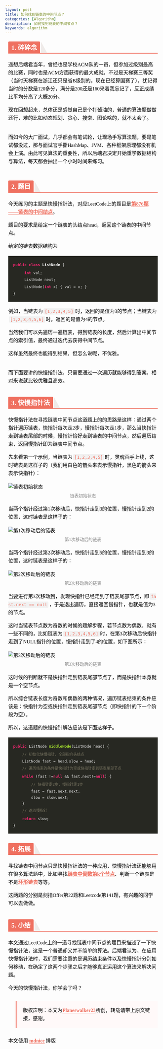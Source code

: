```yaml
---
layout: post
title: 如何找到链表的中间节点？
categories: [Algorithm]
description: 如何找到链表的中间节点？
keywords: algorithm
---
```


<section id="nice" data-tool="mdnice编辑器" data-website="https://www.mdnice.com" style="font-size: 16px; color: black; padding: 0 10px; line-height: 1.6; word-spacing: 0px; letter-spacing: 0px; word-break: break-word; word-wrap: break-word; text-align: left; font-family: Optima-Regular, Optima, PingFangSC-light, PingFangTC-light, 'PingFang SC', Cambria, Cochin, Georgia, Times, 'Times New Roman', serif; margin-top: -10px;"><h2 data-tool="mdnice编辑器" style="margin-top: 30px; margin-bottom: 15px; padding: 0px; font-weight: bold; color: black; border-bottom: 2px solid rgb(239, 112, 96); font-size: 1.3em;"><span class="prefix" style="display: none;"></span><span class="content" style="display: inline-block; font-weight: bold; background: rgb(239, 112, 96); color: #ffffff; padding: 3px 10px 1px; border-top-right-radius: 3px; border-top-left-radius: 3px; margin-right: 3px;">1. 碎碎念</span><span class="suffix"></span><span style="display: inline-block; vertical-align: bottom; border-bottom: 36px solid #efebe9; border-right: 20px solid transparent;"> </span></h2>
<p data-tool="mdnice编辑器" style="font-size: 16px; padding-top: 8px; padding-bottom: 8px; margin: 0; line-height: 26px; color: black;">遥想后端君当年，曾经也是学校ACM队的一员，但参加过级别最高的比赛，同时也是ACM方面获得的最大成就，不过是天梯赛三等奖（当时天梯赛在浙江还只是省B级别的，现在已经算国赛了），犹记得当时的分数是120多分，满分是200还是160来着我忘记了，反正成绩比平均分高了大概20分。</p>
<p data-tool="mdnice编辑器" style="font-size: 16px; padding-top: 8px; padding-bottom: 8px; margin: 0; line-height: 26px; color: black;">现在回想起来，总体还是感觉自己是个打酱油的，普通的算法题做做还行，难的比如动态规划、贪心、搜索、图论啥的，就不太会了。</p>
<figure data-tool="mdnice编辑器" style="margin: 0; margin-top: 10px; margin-bottom: 10px;"><img src="https://planeswalker23.github.io/images/posts/2020062201.png" alt style="display: block; margin: 0 auto; max-width: 100%;"></figure>
<p data-tool="mdnice编辑器" style="font-size: 16px; padding-top: 8px; padding-bottom: 8px; margin: 0; line-height: 26px; color: black;">而如今的大厂面试，几乎都会有笔试轮，让现场手写算法题，要是笔试都没过，那与面试官手撕HashMap、JVM、各种框架原理都没有机会上演。由此可见算法的重要性，所以后端君决定开始重学数据结构与算法，每天都会抽出一个小时时间来练习。</p>
<figure data-tool="mdnice编辑器" style="margin: 0; margin-top: 10px; margin-bottom: 10px;"><img src="https://planeswalker23.github.io/images/posts/2020062202.png" alt style="display: block; margin: 0 auto; max-width: 100%;"></figure>
<h2 data-tool="mdnice编辑器" style="margin-top: 30px; margin-bottom: 15px; padding: 0px; font-weight: bold; color: black; border-bottom: 2px solid rgb(239, 112, 96); font-size: 1.3em;"><span class="prefix" style="display: none;"></span><span class="content" style="display: inline-block; font-weight: bold; background: rgb(239, 112, 96); color: #ffffff; padding: 3px 10px 1px; border-top-right-radius: 3px; border-top-left-radius: 3px; margin-right: 3px;">2. 题目</span><span class="suffix"></span><span style="display: inline-block; vertical-align: bottom; border-bottom: 36px solid #efebe9; border-right: 20px solid transparent;"> </span></h2>
<p data-tool="mdnice编辑器" style="font-size: 16px; padding-top: 8px; padding-bottom: 8px; margin: 0; line-height: 26px; color: black;">今天练习的主题是快慢指针法，对应LeetCode上的题目是<a href="https://leetcode-cn.com/problems/middle-of-the-linked-list/" style="text-decoration: none; word-wrap: break-word; font-weight: bold; color: rgb(239, 112, 96); border-bottom: 1px solid rgb(239, 112, 96);">第876题——链表的中间结点</a>。</p>
<p data-tool="mdnice编辑器" style="font-size: 16px; padding-top: 8px; padding-bottom: 8px; margin: 0; line-height: 26px; color: black;">题目的要求是给定一个链表的头结点head，返回这个链表的中间节点。</p>
<p data-tool="mdnice编辑器" style="font-size: 16px; padding-top: 8px; padding-bottom: 8px; margin: 0; line-height: 26px; color: black;">给定的链表数据结构为</p>
<pre class="custom" data-tool="mdnice编辑器" style="margin-top: 10px; margin-bottom: 10px;"><code class="hljs" style="overflow-x: auto; padding: 16px; background: #272822; color: #ddd; display: block; font-family: Operator Mono, Consolas, Monaco, Menlo, monospace; border-radius: 0px; font-size: 12px; -webkit-overflow-scrolling: touch;"><span class="hljs-keyword" style="color: #f92672; font-weight: bold; line-height: 26px;">public</span> <span class="hljs-class" style="line-height: 26px;"><span class="hljs-keyword" style="color: #f92672; font-weight: bold; line-height: 26px;">class</span> <span class="hljs-title" style="font-weight: bold; color: white; line-height: 26px;">ListNode</span> </span>{
<span/>     <span class="hljs-keyword" style="color: #f92672; font-weight: bold; line-height: 26px;">int</span> val;
<span/>     ListNode next;
<span/>     ListNode(<span class="hljs-keyword" style="color: #f92672; font-weight: bold; line-height: 26px;">int</span> x) { val = x; }
<span/>}
<span/></code></pre>
<p data-tool="mdnice编辑器" style="font-size: 16px; padding-top: 8px; padding-bottom: 8px; margin: 0; line-height: 26px; color: black;">例如，当链表为<code style="font-size: 14px; word-wrap: break-word; padding: 2px 4px; border-radius: 4px; margin: 0 2px; background-color: rgba(27,31,35,.05); font-family: Operator Mono, Consolas, Monaco, Menlo, monospace; word-break: break-all; color: rgb(239, 112, 96);">[1,2,3,4,5]</code>时，返回的是值为3的节点；当链表为<code style="font-size: 14px; word-wrap: break-word; padding: 2px 4px; border-radius: 4px; margin: 0 2px; background-color: rgba(27,31,35,.05); font-family: Operator Mono, Consolas, Monaco, Menlo, monospace; word-break: break-all; color: rgb(239, 112, 96);">[1,2,3,4,5,6]</code>时，返回的是值为4的节点。</p>
<p data-tool="mdnice编辑器" style="font-size: 16px; padding-top: 8px; padding-bottom: 8px; margin: 0; line-height: 26px; color: black;">当然我们可以先遍历一遍链表，得到链表的长度，然后计算出中间节点的索引值，最终通过迭代去获得中间节点。</p>
<p data-tool="mdnice编辑器" style="font-size: 16px; padding-top: 8px; padding-bottom: 8px; margin: 0; line-height: 26px; color: black;">这样虽然最终也能得到结果，但怎么说呢，不优雅。</p>
<figure data-tool="mdnice编辑器" style="margin: 0; margin-top: 10px; margin-bottom: 10px;"><img src="https://planeswalker23.github.io/images/posts/2020062203.png" alt style="display: block; margin: 0 auto; max-width: 100%;"></figure>
<p data-tool="mdnice编辑器" style="font-size: 16px; padding-top: 8px; padding-bottom: 8px; margin: 0; line-height: 26px; color: black;">而下面要讲的快慢指针法，只需要通过一次遍历就能够得到答案，相对来说就比较优雅且高效。</p>
<h2 data-tool="mdnice编辑器" style="margin-top: 30px; margin-bottom: 15px; padding: 0px; font-weight: bold; color: black; border-bottom: 2px solid rgb(239, 112, 96); font-size: 1.3em;"><span class="prefix" style="display: none;"></span><span class="content" style="display: inline-block; font-weight: bold; background: rgb(239, 112, 96); color: #ffffff; padding: 3px 10px 1px; border-top-right-radius: 3px; border-top-left-radius: 3px; margin-right: 3px;">3. 快慢指针法</span><span class="suffix"></span><span style="display: inline-block; vertical-align: bottom; border-bottom: 36px solid #efebe9; border-right: 20px solid transparent;"> </span></h2>
<p data-tool="mdnice编辑器" style="font-size: 16px; padding-top: 8px; padding-bottom: 8px; margin: 0; line-height: 26px; color: black;">快慢指针法在寻找链表中间节点这道题上的的思路是这样：通过两个指针遍历链表，快指针每次走2步，慢指针每次走1步，那么当快指针走到链表尾部的时候，慢指针恰好走到链表的中间节点，然后遍历结束，返回慢指针即为链表中间节点。</p>
<p data-tool="mdnice编辑器" style="font-size: 16px; padding-top: 8px; padding-bottom: 8px; margin: 0; line-height: 26px; color: black;">先来看第一个示例，当链表为<code style="font-size: 14px; word-wrap: break-word; padding: 2px 4px; border-radius: 4px; margin: 0 2px; background-color: rgba(27,31,35,.05); font-family: Operator Mono, Consolas, Monaco, Menlo, monospace; word-break: break-all; color: rgb(239, 112, 96);">[1,2,3,4,5]</code>时，灵魂画手上线，这时链表是这样子的（我们用白色的箭头来表示慢指针，黑色的箭头来表示快指针）：</p>
<figure data-tool="mdnice编辑器" style="margin: 0; margin-top: 10px; margin-bottom: 10px;"><img src="https://planeswalker23.github.io/images/posts/2020062204.png" alt="链表初始状态" style="display: block; margin: 0 auto; max-width: 100%;"><figcaption style="margin-top: 5px; text-align: center; color: #888; font-size: 14px;">链表初始状态</figcaption></figure>
<p data-tool="mdnice编辑器" style="font-size: 16px; padding-top: 8px; padding-bottom: 8px; margin: 0; line-height: 26px; color: black;">当两个指针经过第1次移动后，快指针走到3的位置，慢指针走到2的位置，这时链表是这样子的：</p>
<figure data-tool="mdnice编辑器" style="margin: 0; margin-top: 10px; margin-bottom: 10px;"><img src="https://planeswalker23.github.io/images/posts/2020062205.png" alt="第1次移动后的链表" style="display: block; margin: 0 auto; max-width: 100%;"><figcaption style="margin-top: 5px; text-align: center; color: #888; font-size: 14px;">第1次移动后的链表</figcaption></figure>
<p data-tool="mdnice编辑器" style="font-size: 16px; padding-top: 8px; padding-bottom: 8px; margin: 0; line-height: 26px; color: black;">当两个指针经过第2次移动后，快指针走到5的位置，慢指针走到3的位置，这时链表是这样子的：</p>
<figure data-tool="mdnice编辑器" style="margin: 0; margin-top: 10px; margin-bottom: 10px;"><img src="https://planeswalker23.github.io/images/posts/2020062206.png" alt="第2次移动后的链表" style="display: block; margin: 0 auto; max-width: 100%;"><figcaption style="margin-top: 5px; text-align: center; color: #888; font-size: 14px;">第2次移动后的链表</figcaption></figure>
<p data-tool="mdnice编辑器" style="font-size: 16px; padding-top: 8px; padding-bottom: 8px; margin: 0; line-height: 26px; color: black;">当要进行第3次移动到，发现快指针已经走到了链表尾部节点，即<code style="font-size: 14px; word-wrap: break-word; padding: 2px 4px; border-radius: 4px; margin: 0 2px; background-color: rgba(27,31,35,.05); font-family: Operator Mono, Consolas, Monaco, Menlo, monospace; word-break: break-all; color: rgb(239, 112, 96);">fast.next == null</code>，于是退出遍历，直接返回慢指针，也就是值为3的节点。</p>
<p data-tool="mdnice编辑器" style="font-size: 16px; padding-top: 8px; padding-bottom: 8px; margin: 0; line-height: 26px; color: black;">这时当链表节点数为奇数的时候的题解步骤，若节点数为偶数，就有一些不同的，比如链表为<code style="font-size: 14px; word-wrap: break-word; padding: 2px 4px; border-radius: 4px; margin: 0 2px; background-color: rgba(27,31,35,.05); font-family: Operator Mono, Consolas, Monaco, Menlo, monospace; word-break: break-all; color: rgb(239, 112, 96);">[1,2,3,4,5,6]</code>时，在第3次移动后快指针走到了NULL指针的位置，慢指针走到了4的位置，如下图所示：</p>
<figure data-tool="mdnice编辑器" style="margin: 0; margin-top: 10px; margin-bottom: 10px;"><img src="https://planeswalker23.github.io/images/posts/2020062207.png" alt="第3次移动后的链表" style="display: block; margin: 0 auto; max-width: 100%;"><figcaption style="margin-top: 5px; text-align: center; color: #888; font-size: 14px;">第3次移动后的链表</figcaption></figure>
<p data-tool="mdnice编辑器" style="font-size: 16px; padding-top: 8px; padding-bottom: 8px; margin: 0; line-height: 26px; color: black;">这时候的判断就不是快指针走到链表尾部节点了，而是快指针本身就是一个空节点。</p>
<p data-tool="mdnice编辑器" style="font-size: 16px; padding-top: 8px; padding-bottom: 8px; margin: 0; line-height: 26px; color: black;">所以综合链表长度为奇数和偶数的两种情况，遍历链表结束的条件应该是：快指针为空或快指针走到链表尾部节点（即快指针的下一个阶段为空）。</p>
<p data-tool="mdnice编辑器" style="font-size: 16px; padding-top: 8px; padding-bottom: 8px; margin: 0; line-height: 26px; color: black;">所以，这道题的快慢指针解法应该是下面这样子。</p>
<pre class="custom" data-tool="mdnice编辑器" style="margin-top: 10px; margin-bottom: 10px;"><code class="hljs" style="overflow-x: auto; padding: 16px; background: #272822; color: #ddd; display: block; font-family: Operator Mono, Consolas, Monaco, Menlo, monospace; border-radius: 0px; font-size: 12px; -webkit-overflow-scrolling: touch;"><span class="hljs-function" style="line-height: 26px;"><span class="hljs-keyword" style="color: #f92672; font-weight: bold; line-height: 26px;">public</span> ListNode <span class="hljs-title" style="color: #a6e22e; font-weight: bold; line-height: 26px;">middleNode</span><span class="hljs-params" style="line-height: 26px;">(ListNode head)</span> </span>{
<span/>    <span class="hljs-comment" style="color: #75715e; line-height: 26px;">// 初始化快慢指针，全部指向头结点</span>
<span/>    ListNode fast = head,slow = head;
<span/>    <span class="hljs-comment" style="color: #75715e; line-height: 26px;">// 遍历结束的条件是快指针为空或快指针走到链表尾部节点</span>
<span/>    <span class="hljs-keyword" style="color: #f92672; font-weight: bold; line-height: 26px;">while</span> (fast !=<span class="hljs-keyword" style="color: #f92672; font-weight: bold; line-height: 26px;">null</span> &amp;&amp; fast.next!=<span class="hljs-keyword" style="color: #f92672; font-weight: bold; line-height: 26px;">null</span>) {
<span/>        <span class="hljs-comment" style="color: #75715e; line-height: 26px;">// 快指针走2步，慢指针走1步</span>
<span/>        fast = fast.next.next;
<span/>        slow = slow.next;
<span/>    }
<span/>    <span class="hljs-comment" style="color: #75715e; line-height: 26px;">// 返回慢指针</span>
<span/>    <span class="hljs-keyword" style="color: #f92672; font-weight: bold; line-height: 26px;">return</span> slow;
<span/>}
<span/></code></pre>
<h2 data-tool="mdnice编辑器" style="margin-top: 30px; margin-bottom: 15px; padding: 0px; font-weight: bold; color: black; border-bottom: 2px solid rgb(239, 112, 96); font-size: 1.3em;"><span class="prefix" style="display: none;"></span><span class="content" style="display: inline-block; font-weight: bold; background: rgb(239, 112, 96); color: #ffffff; padding: 3px 10px 1px; border-top-right-radius: 3px; border-top-left-radius: 3px; margin-right: 3px;">4. 拓展</span><span class="suffix"></span><span style="display: inline-block; vertical-align: bottom; border-bottom: 36px solid #efebe9; border-right: 20px solid transparent;"> </span></h2>
<p data-tool="mdnice编辑器" style="font-size: 16px; padding-top: 8px; padding-bottom: 8px; margin: 0; line-height: 26px; color: black;">寻找链表中间节点只是快慢指针法的一种应用，快慢指针法还能够用在很多算法题中，比如寻找<a href="https://leetcode-cn.com/problems/lian-biao-zhong-dao-shu-di-kge-jie-dian-lcof" style="text-decoration: none; word-wrap: break-word; font-weight: bold; color: rgb(239, 112, 96); border-bottom: 1px solid rgb(239, 112, 96);">链表中倒数第k个节点</a>、判断一个链表是不是<a href="https://leetcode-cn.com/problems/linked-list-cycle/" style="text-decoration: none; word-wrap: break-word; font-weight: bold; color: rgb(239, 112, 96); border-bottom: 1px solid rgb(239, 112, 96);">环形链表</a>等等。</p>
<p data-tool="mdnice编辑器" style="font-size: 16px; padding-top: 8px; padding-bottom: 8px; margin: 0; line-height: 26px; color: black;">这两题的分别是剑指Offer第22题和Leetcode第141题，有兴趣的同学可以去做做。</p>
<h2 data-tool="mdnice编辑器" style="margin-top: 30px; margin-bottom: 15px; padding: 0px; font-weight: bold; color: black; border-bottom: 2px solid rgb(239, 112, 96); font-size: 1.3em;"><span class="prefix" style="display: none;"></span><span class="content" style="display: inline-block; font-weight: bold; background: rgb(239, 112, 96); color: #ffffff; padding: 3px 10px 1px; border-top-right-radius: 3px; border-top-left-radius: 3px; margin-right: 3px;">5. 小结</span><span class="suffix"></span><span style="display: inline-block; vertical-align: bottom; border-bottom: 36px solid #efebe9; border-right: 20px solid transparent;"> </span></h2>
<p data-tool="mdnice编辑器" style="font-size: 16px; padding-top: 8px; padding-bottom: 8px; margin: 0; line-height: 26px; color: black;">本文通过LeetCode上的一道寻找链表中间节点的题目来描述了一下快慢指针法，这是一个普通却又并不简单的算法。后端君认为，在应用快慢指针法时，我们需要注意的是遍历结束条件以及快慢指针分别如何移动，在确定了这两个步骤之后才能够真正运用这个算法来解决问题。</p>
<p data-tool="mdnice编辑器" style="font-size: 16px; padding-top: 8px; padding-bottom: 8px; margin: 0; line-height: 26px; color: black;">今天的快慢指针法，你学会了吗？</p>
<blockquote data-tool="mdnice编辑器" style="display: block; font-size: 0.9em; overflow: auto; overflow-scrolling: touch; border-left: 3px solid rgba(0, 0, 0, 0.4); color: #6a737d; padding-top: 10px; padding-bottom: 10px; padding-left: 20px; padding-right: 10px; margin-bottom: 20px; margin-top: 20px; border-left-color: rgb(239, 112, 96); background: #fff9f9;">
<p style="font-size: 16px; padding-top: 8px; padding-bottom: 8px; margin: 0px; color: black; line-height: 26px;">版权声明：本文为<a href="https://github.com/Planeswalker23" style="text-decoration: none; word-wrap: break-word; font-weight: bold; color: rgb(239, 112, 96); border-bottom: 1px solid rgb(239, 112, 96);">Planeswalker23</a>所创，转载请带上原文链接，感谢。</p>
</blockquote>
<p id="nice-suffix-juejin-container" class="nice-suffix-juejin-container" data-tool="mdnice编辑器" style="font-size: 16px; padding-top: 8px; padding-bottom: 8px; margin: 0; line-height: 26px; color: black; margin-top: 20px !important;">本文使用 <a href="https://mdnice.com" style="text-decoration: none; word-wrap: break-word; font-weight: bold; color: rgb(239, 112, 96); border-bottom: 1px solid rgb(239, 112, 96);">mdnice</a> 排版</p></section>